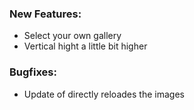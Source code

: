 ### New Features:
- Select your own gallery
- Vertical hight a little bit higher

### Bugfixes:
- Update of directly reloades the images